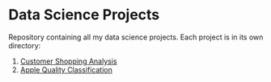 # Data Science Projects

Repository containing all my data science projects. Each project is in its own directory:

1. [Customer Shopping Analysis](customer-shopping/README.md)
2. [Apple Quality Classification](apple-quality/README.md)
